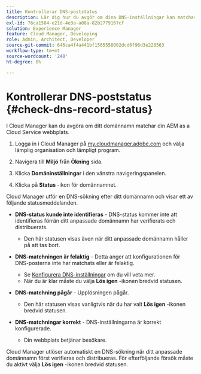 ```yaml
---
title: Kontrollerar DNS-poststatus
description: Lär dig hur du avgör om dina DNS-inställningar kan matchas korrekt med hjälp av Cloud Manager.
exl-id: 76ca1584-e21d-4e3a-a08a-82b2779167cf
solution: Experience Manager
feature: Cloud Manager, Developing
role: Admin, Architect, Developer
source-git-commit: 646ca4f4a441bf1565558002dcd6f96d3e228563
workflow-type: tm+mt
source-wordcount: '248'
ht-degree: 0%

---
```


# Kontrollerar DNS-poststatus {#check-dns-record-status}

I Cloud Manager kan du avgöra om ditt domännamn matchar din AEM as a Cloud Service webbplats.

1. Logga in i Cloud Manager på [my.cloudmanager.adobe.com](https://my.cloudmanager.adobe.com/) och välja lämplig organisation och lämpligt program.

1. Navigera till **Miljö** från **Ökning** sida.

1. Klicka **Domäninställningar** i den vänstra navigeringspanelen.

1. Klicka på **Status** -ikon för domännamnet.

Cloud Manager utför en DNS-sökning efter ditt domännamn och visar ett av följande statusmeddelanden.

* **DNS-status kunde inte identifieras** - DNS-status kommer inte att identifieras förrän ditt anpassade domännamn har verifierats och distribuerats.

   * Den här statusen visas även när ditt anpassade domännamn håller på att tas bort.

* **DNS-matchningen är felaktig** - Detta anger att konfigurationen för DNS-posterna inte har matchats eller är felaktig.

   * Se [Konfigurera DNS-inställningar](/help/implementing/cloud-manager/custom-domain-names/configure-dns-settings.md) om du vill veta mer.
   * När du är klar måste du välja **Lös igen** -ikonen bredvid statusen.

* **DNS-matchning pågår** - Upplösningen pågår.

   * Den här statusen visas vanligtvis när du har valt **Lös igen** -ikonen bredvid statusen.

* **DNS-matchningar korrekt** - DNS-inställningarna är korrekt konfigurerade.

   * Din webbplats betjänar besökare.

Cloud Manager utlöser automatiskt en DNS-sökning när ditt anpassade domännamn först verifieras och distribueras. För efterföljande försök måste du aktivt välja **Lös igen** -ikonen bredvid statusen.
